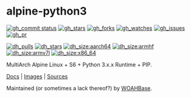 # alpine-python3

[![gh_commit status][201]][151]
[![gh_stars][202]][152]
[![gh_forks][203]][153]
[![gh_watches][204]][154]
[![gh_issues][211]][161]
[![gh_pr][212]][162]

[![dh_pulls][205]][155]
[![dh_stars][206]][156]
[![dh_size:aarch64][208]][158]
[![dh_size:armhf][210]][160]
[![dh_size:armv7l][209]][159]
[![dh_size:x86_64][207]][157]

MultiArch Alpine Linux + S6 + Python 3.x.x Runtime + PIP.

[Docs][112] | [Images][155] | [Sources][151]

Maintained (or sometimes a lack thereof?) by [WOAHBase][110].

[110]: https://woahbase.online/
[112]: https://woahbase.online/images/alpine-python3/

[151]: https://github.com/woahbase/alpine-python3
[152]: https://github.com/woahbase/alpine-python3/stargazers
[153]: https://github.com/woahbase/alpine-python3/network/members
[154]: https://github.com/woahbase/alpine-python3/watchers
[155]: https://hub.docker.com/r/woahbase/alpine-python3
[156]: https://hub.docker.com/r/woahbase/alpine-python3
[157]: https://hub.docker.com/r/woahbase/alpine-python3/tags?name=x86_64&ordering=last_updated
[158]: https://hub.docker.com/r/woahbase/alpine-python3/tags?name=aarch64&ordering=last_updated
[159]: https://hub.docker.com/r/woahbase/alpine-python3/tags?name=armv7l&ordering=last_updated
[160]: https://hub.docker.com/r/woahbase/alpine-python3/tags?name=armhf&ordering=last_updated
[161]: https://github.com/woahbase/alpine-python3/issues
[162]: https://github.com/woahbase/alpine-python3/pulls

[201]: https://img.shields.io/github/last-commit/woahbase/alpine-python3?color=brightgreen&style=flat-square&logo=github
[202]: https://img.shields.io/github/stars/woahbase/alpine-python3?color=brightgreen&style=flat-square&logo=github
[203]: https://img.shields.io/github/forks/woahbase/alpine-python3?color=brightgreen&style=flat-square&logo=github
[204]: https://img.shields.io/github/watchers/woahbase/alpine-python3?color=brightgreen&style=flat-square&logo=github
[205]: https://img.shields.io/docker/pulls/woahbase/alpine-python3?color=brightgreen&style=flat-square&logo=docker&label=pulls
[206]: https://img.shields.io/docker/stars/woahbase/alpine-python3?color=brightgreen&style=flat-square&logo=docker&label=stars
[207]: https://img.shields.io/docker/image-size/woahbase/alpine-python3/x86_64?label=x86_64&color=brightgreen&style=flat-square&logo=docker
[208]: https://img.shields.io/docker/image-size/woahbase/alpine-python3/aarch64?label=aarch64&color=brightgreen&style=flat-square&logo=docker
[209]: https://img.shields.io/docker/image-size/woahbase/alpine-python3/armv7l?label=armv7l&color=brightgreen&style=flat-square&logo=docker
[210]: https://img.shields.io/docker/image-size/woahbase/alpine-python3/armhf?label=armhf&color=brightgreen&style=flat-square&logo=docker
[211]: https://img.shields.io/github/issues/woahbase/alpine-python3?color=brightgreen&style=flat-square&logo=github
[212]: https://img.shields.io/github/issues-pr/woahbase/alpine-python3?color=brightgreen&style=flat-square&logo=github
